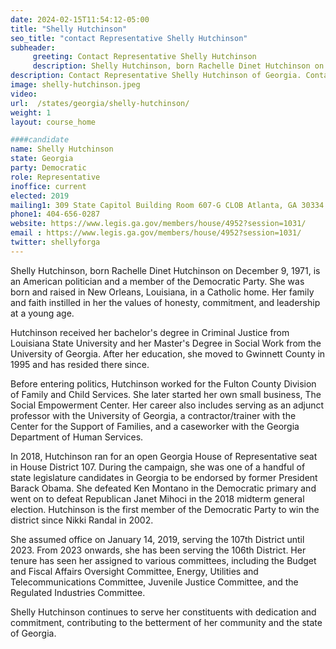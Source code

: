 ```yaml
---
date: 2024-02-15T11:54:12-05:00
title: "Shelly Hutchinson"
seo_title: "contact Representative Shelly Hutchinson"
subheader:
     greeting: Contact Representative Shelly Hutchinson
     description: Shelly Hutchinson, born Rachelle Dinet Hutchinson on December 9, 1971, is an American politician and a member of the Democratic Party. In 2018, Hutchinson ran for an open Georgia House of Representative seat in House District 107.
description: Contact Representative Shelly Hutchinson of Georgia. Contact information for Shelly Hutchinson includes email address, phone number, and mailing address.
image: shelly-hutchinson.jpeg
video:
url:  /states/georgia/shelly-hutchinson/
weight: 1
layout: course_home

####candidate
name: Shelly Hutchinson
state: Georgia
party: Democratic
role: Representative
inoffice: current
elected: 2019
mailing1: 309 State Capitol Building Room 607-G CLOB Atlanta, GA 30334
phone1: 404-656-0287
website: https://www.legis.ga.gov/members/house/4952?session=1031/
email : https://www.legis.ga.gov/members/house/4952?session=1031/
twitter: shellyforga
---
```


Shelly Hutchinson, born Rachelle Dinet Hutchinson on December 9, 1971, is an American politician and a member of the Democratic Party. She was born and raised in New Orleans, Louisiana, in a Catholic home. Her family and faith instilled in her the values of honesty, commitment, and leadership at a young age.

Hutchinson received her bachelor's degree in Criminal Justice from Louisiana State University and her Master's Degree in Social Work from the University of Georgia. After her education, she moved to Gwinnett County in 1995 and has resided there since.

Before entering politics, Hutchinson worked for the Fulton County Division of Family and Child Services. She later started her own small business, The Social Empowerment Center. Her career also includes serving as an adjunct professor with the University of Georgia, a contractor/trainer with the Center for the Support of Families, and a caseworker with the Georgia Department of Human Services.

In 2018, Hutchinson ran for an open Georgia House of Representative seat in House District 107. During the campaign, she was one of a handful of state legislature candidates in Georgia to be endorsed by former President Barack Obama. She defeated Ken Montano in the Democratic primary and went on to defeat Republican Janet Mihoci in the 2018 midterm general election. Hutchinson is the first member of the Democratic Party to win the district since Nikki Randal in 2002.

She assumed office on January 14, 2019, serving the 107th District until 2023. From 2023 onwards, she has been serving the 106th District. Her tenure has seen her assigned to various committees, including the Budget and Fiscal Affairs Oversight Committee, Energy, Utilities and Telecommunications Committee, Juvenile Justice Committee, and the Regulated Industries Committee.

Shelly Hutchinson continues to serve her constituents with dedication and commitment, contributing to the betterment of her community and the state of Georgia.
